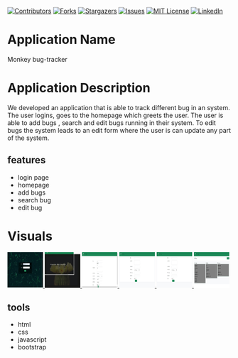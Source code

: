 <!-- MARKDOWN LINKS & IMAGES -->
<!-- https://www.markdownguide.org/basic-syntax/#reference-style-links -->
[contributors-shield]: https://img.shields.io/github/contributors/othneildrew/Best-README-Template.svg?style=for-the-badge
[contributors-url]: https://github.com/othneildrew/Best-README-Template/graphs/contributors
[forks-shield]: https://img.shields.io/github/forks/othneildrew/Best-README-Template.svg?style=for-the-badge
[forks-url]: https://github.com/othneildrew/Best-README-Template/network/members
[stars-shield]: https://img.shields.io/github/stars/othneildrew/Best-README-Template.svg?style=for-the-badge
[stars-url]: https://github.com/othneildrew/Best-README-Template/stargazers
[issues-shield]: https://img.shields.io/github/issues/othneildrew/Best-README-Template.svg?style=for-the-badge
[issues-url]: https://github.com/othneildrew/Best-README-Template/issues
[license-shield]: https://img.shields.io/github/license/othneildrew/Best-README-Template.svg?style=for-the-badge
[license-url]: https://github.com/othneildrew/Best-README-Template/blob/master/LICENSE.txt
[linkedin-shield]: https://img.shields.io/badge/-LinkedIn-black.svg?style=for-the-badge&logo=linkedin&colorB=555
[linkedin-url]: https://linkedin.com/in/othneildrew

[![Contributors][contributors-shield]][contributors-url]
[![Forks][forks-shield]][forks-url]
[![Stargazers][stars-shield]][stars-url]
[![Issues][issues-shield]][issues-url]
[![MIT License][license-shield]][license-url]
[![LinkedIn][linkedin-shield]][linkedin-url]


# Application Name
Monkey bug-tracker

# Application Description
We developed an application that is able to track different bug in an system. The user logins, goes to the homepage which greets the user. The user is able to add bugs , search and edit bugs running in their system. To edit bugs the system leads to an edit form where the user is can update any part of the system. 

## features 
- login page 
- homepage 
- add bugs 
- search bug
- edit bug 

# Visuals

 <a href="https://github.com/Chanellevs/Bug-tracker/edit/main/README.md">
    <img src="images/photo1.jpeg"  width="80" height="80">
  </a>

<a href="https://github.com/Chanellevs/Bug-tracker/edit/main/README.md">
    <img src="images/photo2.jpeg" alt="Logo" width="80" height="80">
  </a>

<a href="https://github.com/Chanellevs/Bug-tracker/edit/main/README.md">
    <img src="images/photo3.jpeg" alt="Logo" width="80" height="80">
  </a>


<a href="https://github.com/Chanellevs/Bug-tracker/edit/main/README.md">
    <img src="images/photo4.jpeg" alt="Logo" width="80" height="80">
  </a>
  
  <a href="https://github.com/Chanellevs/Bug-tracker/edit/main/README.md">
    <img src="images/photo5.jpeg" alt="Logo" width="80" height="80">
  </a>
<a href="https://github.com/Chanellevs/Bug-tracker/edit/main/README.md">
    <img src="images/photo6.jpeg" alt="Logo" width="80" height="80">
  </a>


## tools
- html
- css
- javascript 
- bootstrap


